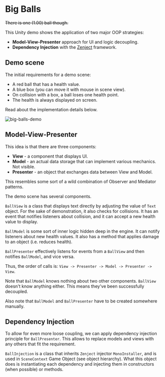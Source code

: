 # Big Balls

~~There is one (1.00) ball though.~~

This Unity demo shows the application of two major OOP strategies:
  - **Model-View-Presenter** approach for UI and logic decoupling.
  - **Dependency Injection** with the [Zenject](https://github.com/modesttree/Zenject) framework.

## Demo scene

The initial requirements for a demo scene:
  - A red ball that has a health value.
  - A blue box (you can move it with mouse in scene view).
  - On collision with a box, a ball loses one health point.
  - The health is always displayed on screen.

Read about the implementation details below.

![big-balls-demo](https://user-images.githubusercontent.com/49134679/164314139-d72813fd-7115-4417-9364-bbca62546dce.png)


## Model-View-Presenter

This idea is that there are three components:
  - **View** - a component that displays UI.
  - **Model** - an actual data storage that can implement various mechanics. Not visible.
  - **Presenter** - an object that exchanges data between View and Model.

This resembles some sort of a wild combination of Observer and Mediator patterns.

The demo scene has several components.

`BallView` is a class that displays text directly by adjusting the value of `Text` object.
For the sake of demonstration, it also checks for collisions.
It has an event that notifies listeners about collision, and it can accept a new health value to display.

`BallModel` is some sort of inner logic hidden deep in the engine. It can notify listeners about new health values. It also has a method that applies damage to an object (i.e. reduces health).

`BallPresenter` effectively listens for events from a `BallView` and then notifies `BallModel`, and vice versa.

Thus, the order of calls is: `View -> Presenter -> Model -> Presenter -> View`.

Note that `BallModel` knows nothing about two other components. `BallView` doesn't know anything either. This means they've been successfully decoupled.

Also note that `BallModel` and `BallPresenter` have to be created somewhere manually.

## Dependency Injection

To allow for even more loose coupling, we can apply dependency injection principle for `BallPresenter`. This allows to replace models and views with any others that fit the requirement.

`BallInjection` is a class that inherits `Zenject` injector `MonoInstaller`, and is used in `SceneContext` Game Object (see object hierarchy).
What this object does is instantiating each dependency and injecting them in constructors (when possible) or methods.
